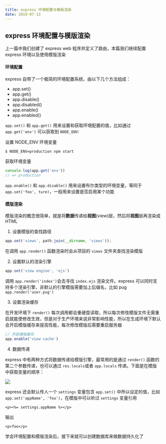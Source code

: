 ```yaml
---
title: express 环境配置与模版渲染
date: 2019-07-13
---
```



## express 环境配置与模版渲染



上一篇中我们创建了 express web 程序并定义了路由，本篇我们继续配置 express 环境以及使用模版渲染



#### 环境配置

express 自带了一个极简的环境配置系统，由以下几个方法组成：

- app.set()
- app.get()
- app.disable()
- app.disabled()
- app.enable()
- app.enabled()

`app.set()` 和 `app.get()` 用来设置和获取环境配置的值，比如通过 `app.get('env')` 可以获取到 `NODE_ENV`:

设置 NODE_ENV 环境变量
```sh
$ NODE_ENV=production npm start
``` 
获取环境变量
```js
console.log(app.get('env'))
// => production
```

`app.enable()` 和 `app.disable()` 用来设置布尔类型的环境变量，等同于 `app.set('foo', ture)`，一般用来设置是否启用某个功能




#### 模版渲染

模版渲染的概念很简单，就是将**数据**传递给**视图**(view)层，然后将**视图**层再渲染成HTML


1. 设置模版的查找路径

```js
app.set('views', path.join(__dirname, 'views'));
```
在调用 `app.render()` 函数渲染时会从项目的 `views` 文件夹查找渲染模版


2. 设置默认的渲染引擎

```js
app.set('view engine', 'ejs')
```
调用 `app.render('index')`会去寻找 `index.ejs` 渲染文件。express 可以同时支持多个渲染引擎，非默认的引擎模版需要加上后缀名，比如 pug `app.render('user.pug')`


3. 设置渲染缓存

在开发环境下 `render()` 每次调用都会重硬盘读取，所以每次修改模版文件无需重启就能使修改生效，但是对于生产环境来说非常影响性能，所以在生成环境下默认会开启模版缓存来提高性能，每次修改模版后需要重启服务器
```js
// 开启模版缓存
app.enable('view cache')
```

4. 数据传递

express 中有两种方式将数据传递给模版引擎，最常用的是通过 `render()` 函数的第二个参数传递，也可以通过 `res.locals`或者 `app.locals` 传递。下面是在模版中获取变量的顺序：

![](https://s2.ax1x.com/2019/07/13/Z4bV2t.png)

express 还会默认传人一个 `settings` 变量包含 `app.set()` 中所以设定的值，比如 `app.set('appName', 'foo')`，在模版中可以听过 `settings` 变量引用

```ejs
<p><%= settings.appName %></p>
```

输出
```
<p>foo</p>
```




学会环境配置和模版渲染后，接下来就可以创建数据库来做数据持久化了











